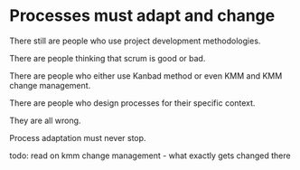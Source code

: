 # Processes must adapt and change

There still are people who use project development methodologies.

There are people thinking that scrum is good or bad.

There are people who either use Kanbad method or even KMM and KMM change management.

There are people who design processes for their specific context.

They are all wrong.

Process adaptation must never stop.

todo: read on kmm change management - what exactly gets changed there
